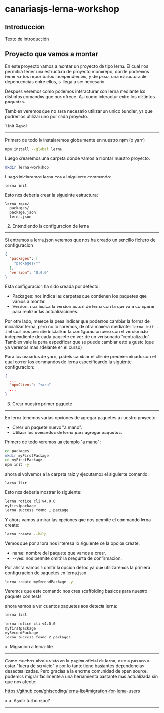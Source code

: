 # canariasjs-lerna-workshop
## Introducción

Texto de introducción

## Proyecto que vamos a montar

En este proyecto vamos a montar un proyecto de tipo lerna. El cual nos permitirá tener una estructura de proyecto monorepo, donde podremos tener varios repositorios independientes, y de paso, una estructura de dependencias entre ellos, si llega a ser necesario.

Despues veremos como podemos interacturar con lerna mediante los distintos comandos que nos ofrece. Asi como interactur entre los distintos paquetes.

Tambien veremos que no sera necesario utilizar un unico bundler, ya que podremos utilizar uno por cada proyecto.

1 Init Repo!
_________________

Primero de todo lo instalaremos globalmente en nuestro npm (o yarn)

```bash
npm install --global lerna
```

Luego crearemos una carpeta donde vamos a montar nuestro proyecto.

```bash
mkdir lerna-workshop
```

Luego iniciaremos lerna con el siguiente commando:

```bash
lerna init
```

Esto nos deberia crear la sigueinte estructura:

```
lerna-repo/
  packages/
  package.json
  lerna.json
```

2. Entendiendo la configuracion de lerna
_________________

Si entramos a lerna.json veremos que nos ha creado un sencillo fichero de configuracion

```json
{
  "packages": [
    "packages/*"
  ],
  "version": "0.0.0"
}
```

Esta configuracion ha sido creada por defecto.

- Packages: nos indica las carpetas que contienen los paquetes que vamos a montar.
- Version: nos indica la version actual de lerna con la que va a comparar para realizar las actualizaciones.

Por otro lado, merece la pena indicar que podemos cambiar la forma de inicializar lerna, pero no lo haremos, de otra manera mediante: `lerna init -i` el cual nos permite inicializar la configuracion pero con el versionado independiente de cada paquete en vez de un verisonado "centralizado". Tambien vale la pena especificar que se puede cambiar esto a gusto (que ya veremos mas adelante en el curso).

Para los usuarios de yarn, podeis cambiar el cliente predeterminado con el cual correr los commandos de lerna especificando la siguiente configuracion:

```json
{
  ...
  "npmClient": "yarn"
  ...
}
```

3. Crear nuestro primer paquete
_________________

En lerna tenemos varias opciones de agregar paquetes a nuestro proyecto:

 - Crear un paquete nuevo "a mano".
 - Utilizar los comandos de lerna para agregar paquetes.

Primero de todo veremos un ejemplo "a mano":

```bash
cd packages
mkdir myFirstPackage
cd myFirstPackage
npm init -y
```

ahora si volvemos a la carpeta raiz y ejecutamos el siguiente comando:

```bash
lerna list
```

Esto nos deberia mostrar lo siguiente:

```bash
lerna notice cli v4.0.0
myfirstpackage
lerna success found 1 package
```

Y ahora vamos a mirar las opciones que nos permite el commando lerna create:

```bash
lerna create --help
```

Vemos que por ahora nos interesa lo siguiente de la opcion create:

 - name: nombre del paquete que vamos a crear.
 - --yes: nos permite omitir la pregunta de confirmacion.

Por ahora vamos a omitir la opcion de loc ya que utilizaremos la primera configuracion de paquetes en lerna.json.

```bash
lerna create mySecondPackage -y
```

Veremos que este comando nos crea scaffolding basicos para nuestro paquete con tests

ahora vamos a ver cuantos paquetes nos detecta lerna:   

```bash
lerna list
```

```bash
lerna notice cli v4.0.0
myfirstpackage
mySecondPackage
lerna success found 2 packages
````

 x. Migracion a lerna-lite
_________________

Como muchos abreis visto en la pagina oficial de lerna, este a pasado a estar "fuera de servicio" y por lo tanto tiene bastantes dependencias desactualizadas. Pero gracias a la enorme comunidad de open source, podemos migrar facilmente a una herramienta bastante mas actualizada sin que nos afecte:

https://github.com/ghiscoding/lerna-lite#migration-for-lerna-users

 x.a. A;adir turbo repo?
_________________